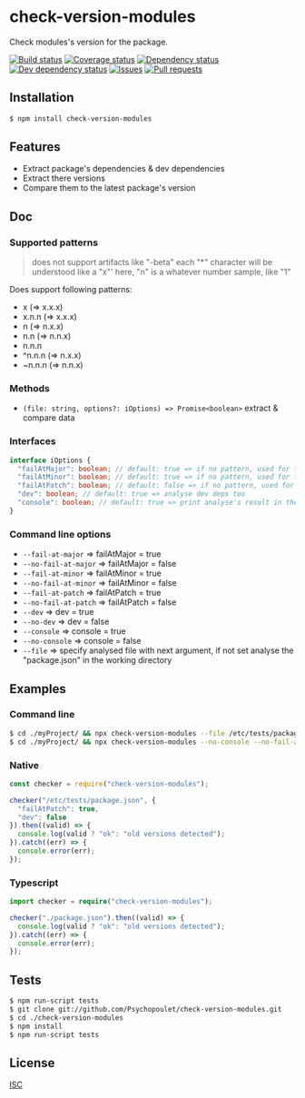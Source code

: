# check-version-modules
Check modules's version for the package.

[![Build status](https://api.travis-ci.org/Psychopoulet/check-version-modules.svg?branch=master)](https://travis-ci.org/Psychopoulet/check-version-modules)
[![Coverage status](https://coveralls.io/repos/github/Psychopoulet/check-version-modules/badge.svg?branch=master)](https://coveralls.io/github/Psychopoulet/check-version-modules)
[![Dependency status](https://david-dm.org/Psychopoulet/check-version-modules/status.svg)](https://david-dm.org/Psychopoulet/check-version-modules)
[![Dev dependency status](https://david-dm.org/Psychopoulet/check-version-modules/dev-status.svg)](https://david-dm.org/Psychopoulet/check-version-modules?type=dev)
[![Issues](https://img.shields.io/github/issues/Psychopoulet/check-version-modules.svg)](https://github.com/Psychopoulet/check-version-modules/issues)
[![Pull requests](https://img.shields.io/github/issues-pr/Psychopoulet/check-version-modules.svg)](https://github.com/Psychopoulet/check-version-modules/pulls)

## Installation

```bash
$ npm install check-version-modules
```

## Features

  * Extract package's dependencies & dev dependencies
  * Extract there versions
  * Compare them to the latest package's version

## Doc

### Supported patterns

> does not support artifacts like "-beta"
> each "*" character will be understood like a "x"'
> here, "n" is a whatever number sample, like "1"

Does support following patterns:

  * x (=> x.x.x)
  * x.n.n (=> x.x.x)
  * n (=> n.x.x)
  * n.n (=> n.n.x)
  * n.n.n
  * ^n.n.n (=> n.x.x)
  * ~n.n.n (=> n.n.x)

### Methods

  * ``` (file: string, options?: iOptions) => Promise<boolean> ``` extract & compare data

### Interfaces

```typescript
interface iOptions {
  "failAtMajor": boolean; // default: true => if no pattern, used for the returned boolean
  "failAtMinor": boolean; // default: true => if no pattern, used for the returned boolean
  "failAtPatch": boolean; // default: false => if no pattern, used for the returned boolean
  "dev": boolean; // default: true => analyse dev deps too
  "console": boolean; // default: true => print analyse's result in the terminal
}
```

### Command line options

  * ``` --fail-at-major ``` => failAtMajor = true
  * ``` --no-fail-at-major ``` => failAtMajor = false
  * ``` --fail-at-minor ``` => failAtMinor = true
  * ``` --no-fail-at-minor ``` => failAtMinor = false
  * ``` --fail-at-patch ``` => failAtPatch = true
  * ``` --no-fail-at-patch ``` => failAtPatch = false
  * ``` --dev ``` => dev = true
  * ``` --no-dev ``` => dev = false
  * ``` --console ``` => console = true
  * ``` --no-console ``` => console = false
  * ``` --file ``` => specify analysed file with next argument, if not set analyse the "package.json" in the working directory

## Examples

### Command line

```bash
$ cd ./myProject/ && npx check-version-modules --file /etc/tests/package.json --fail-at-patch --no-dev
$ cd ./myProject/ && npx check-version-modules --no-console --no-fail-at-minor
```

### Native

```javascript
const checker = require("check-version-modules");

checker("/etc/tests/package.json", {
  "failAtPatch": true,
  "dev": false
}).then((valid) => {
  console.log(valid ? "ok": "old versions detected");
}).catch((err) => {
  console.error(err);
});
```

### Typescript

```typescript
import checker = require("check-version-modules");

checker("./package.json").then((valid) => {
  console.log(valid ? "ok": "old versions detected");
}).catch((err) => {
  console.error(err);
});
```

## Tests

```bash
$ npm run-script tests
$ git clone git://github.com/Psychopoulet/check-version-modules.git
$ cd ./check-version-modules
$ npm install
$ npm run-script tests
```

## License

  [ISC](LICENSE)

